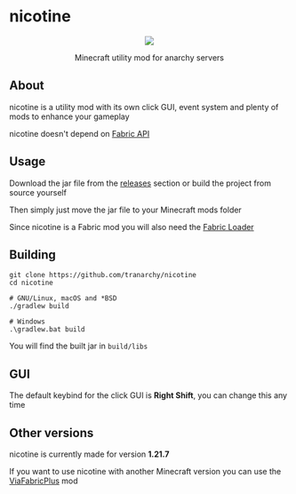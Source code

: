 # nicotine

<p align="center">
  <img src="https://github.com/user-attachments/assets/52d5d097-6e4c-4120-a7c5-8a8edc601a47">
</p>
<p align="center">Minecraft utility mod for anarchy servers</p>

## About

nicotine is a utility mod with its own click GUI, event system and plenty of mods to enhance your gameplay

nicotine doesn't depend on [Fabric API](https://github.com/FabricMC/fabric)

## Usage

Download the jar file from the [releases](https://github.com/tranarchy/nicotine/releases) section or build the project from source yourself

Then simply just move the jar file to your Minecraft mods folder

Since nicotine is a Fabric mod you will also need the [Fabric Loader](https://fabricmc.net/)

## Building

```
git clone https://github.com/tranarchy/nicotine
cd nicotine

# GNU/Linux, macOS and *BSD
./gradlew build

# Windows
.\gradlew.bat build
```

You will find the built jar in `build/libs`

## GUI

The default keybind for the click GUI is **Right Shift**, you can change this any time

## Other versions

nicotine is currently made for version **1.21.7**

If you want to use nicotine with another Minecraft version you can use the [ViaFabricPlus](https://modrinth.com/mod/viafabricplus) mod
